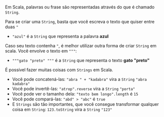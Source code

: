 <p>
Em Scala, palavras ou frase s&atilde;o representadas atrav&eacute;s do que &eacute; chamado <code>String</code>.

Para se criar uma <code>String</code>, basta que voc&ecirc; escreva o texto que quiser entre duas <code>"</code>
</p>
<ul>
	<li><code>"azul"</code> &eacute; a <code>String</code> que representa a palavra <strong>azul</strong></li>
</ul>

<p>
Caso seu texto contenha <code>"</code>, &eacute; melhor utilizar outra forma de criar <code>String</code> em scala. Voc&ecirc;
envolve o texto em <code>"""</code>:
</p>
<ul>
	<li><code>"""gato "preto" """</code> &eacute; a <code>String</code> que representa o texto <strong>gato "preto" </strong></li>
</ul>

<p>
&Eacute; poss&iacute;vel fazer muitas coisas com <code>Strings</code> em Scala.
</p>
<ul>
<li>Voc&ecirc; pode concaten&aacute;-las: <code>"abra " + "kadabra"</code> vira a <code>String</code> <code>"abra kadabra"</code></li>
<li>Voc&ecirc; pode invert&ecirc;-las: <code>"atrop".reverse</code> vira a <code>String</code> <code>"porta"</code></li>
<li>Voc&ecirc; pode ver o tamanho dela: <code>"texto bem longo".length</code> &eacute; <code>15</code></li>
<li>Voc&ecirc; pode compar&aacute;-las: <code>"abd" > "abc"</code> &eacute; <code>true</code></li>
<li>E <code>Strings</code> s&atilde;o t&atilde;o importantes, que voc&ecirc; consegue transformar qualquer coisa em <code>String</code>:
	<code>123.toString</code> vira a <code>String</code> <code>"123"</code></li>
</ul>

